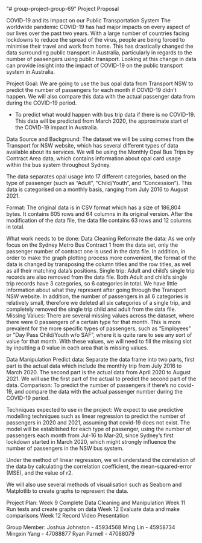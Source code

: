 "# group-project-group-69" 
Project Proposal 

COVID-19 and its Impact on our Public Transportation System
The worldwide pandemic COVID-19 has had major impacts on every aspect of our lives over the past two years. With a large number of countries facing lockdowns to reduce the spread of the virus, people are being forced to minimise their travel and work from home. This has drastically changed the data surrounding public transport in Australia, particularly in regards to the number of passengers using public transport. Looking at this change in data can provide insight into the impact of COVID-19 on the public transport system in Australia.

Project Goal:
We are going to use the bus opal data from Transport NSW to predict the number of passengers for each month if COVID-19 didn’t happen. We will also compare this data with the actual passenger data from during the COVID-19 period. 
-	To predict what would happen with bus trip data if there is no COVID-19. This data will be predicted from March 2020, the approximate start of the COVID-19 impact in Australia.

Data Source and Background:
The dataset we will be using comes from the Transport for NSW website, which has several different types of data available about its services. We will be using the Monthly Opal Bus Trips by Contract Area data, which contains information about opal card usage within the bus system throughout Sydney. 

The data separates opal usage into 17 different categories, based on the type of passenger (such as “Adult”, “Child/Youth”, and “Concession”). This data is categorised on a monthly basis, ranging from July 2016 to August 2021. 

Format:
The original data is in CSV format which has a size of 186,804 bytes. It contains 605 rows and 64 columns in its original version. After the modification of the data file, the data file contains 63 rows and 12 columns in total.

What work needs to be done:
Data Cleaning
Reformate the data: As we only focus on the Sydney Metro Bus Contract 1 from the data set, only the passenger number of contract one is used in the data file. In addition, in order to make the graph plotting process more convenient, the format of the data is changed by transposing the column titles and the row titles, as well as all their matching data’s positions.
Single trip:  Adult and child’s single trip records are also removed from the data file. Both Adult and child’s single trip records have 3 categories, so 6 categories in total.  We have little information about what they represent after going through the Transport NSW website. In addition, the number of passengers in all 6 categories is relatively small, therefore we deleted all six categories of a single trip, and completely removed the single trip child and adult from the data file.
Missing Values: There are several missing values across the dataset, where there were 0 passengers of a certain type for that month. This is more prevalent for the more specific types of passengers, such as “Employees” or “Day Pass Child/Youth w/o SAF”, where it is quite rare to see any sort of value for that month. With these values, we will need to fill the missing slot by inputting a 0 value in each area that is missing values. 
	
Data Manipulation
Predict data: Separate the data frame into two parts, first part is the actual data which include the monthly trip from July 2016 to March 2020.  The second part is the actual data from April 2020 to August 2021. We will use the first part of the actual to predict the second part of the data.
Comparison: To predict the number of passengers if there’s no covid-19,  and compare the data with the actual passenger number during the COVID-19 period. 

Techniques expected to use in the project:
We expect to use predictive modelling techniques such as linear regression to predict the number of passengers in 2020 and 2021, assuming that covid-19 does not exist. The model will be established for each type of passenger, using the number of passengers each month from Jul-16 to Mar-20, since Sydney’s first lockdown started in March 2020, which might strongly influence the number of passengers in the NSW bus system. 

Under the method of linear regression, we will understand the correlation of the data by calculating the correlation coefficient, the mean-squared-error (MSE), and the value of r2.

We will also use several methods of visualisation such as Seaborn and Matplotlib to create graphs to represent the data.

Project Plan:
Week 9 Complete Data Cleaning and Manipulation
Week 11 Run tests and create graphs on data
Week 12 Evaluate data and make comparisons
Week 12 Record Video Presentation

Group Member:
Joshua Johnston - 45934568
Ming Lin - 45958734
Mingxin Yang - 47088877
Ryan Parnell - 47088079
